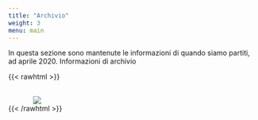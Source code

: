 ```yaml
---
title: "Archivio"
weight: 3
menu: main
---
```


In questa sezione sono mantenute le informazioni di quando siamo partiti, ad aprile 2020. Informazioni di archivio

{{< rawhtml >}}
<br/>
<br/>
<div align=”center”><img src="/images/foto-varie/affissioni2.jpg" vspace=”50″ hspace="50" /> 
<br/>
{{< /rawhtml >}}